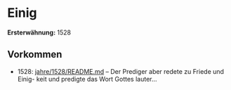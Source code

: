 # Einig

**Ersterwähnung:** 1528

## Vorkommen
- 1528: [jahre/1528/README.md](../jahre/1528/README.md) – Der Prediger aber redete zu Friede und Einig-
keit und predigte das Wort Gottes lauter...
